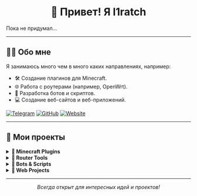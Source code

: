 <h1 align="center">👋 Привет! Я l1ratch </h1>
Пока не придумал...

---

## 🧑‍💻 Обо мне

Я занимаюсь много чем в много каких направлениях, например:
- 🛠 Создание плагинов для Minecraft.
- 🌐 Работа с роутерами (например, OpenWrt).
- 🤖 Разработка ботов и скриптов.
- 💻 Создание веб-сайтов и веб-приложений.

[![Telegram](https://img.shields.io/badge/-Telegram-2CA5E0?style=flat&logo=telegram&logoColor=white)](https://t.me/)
[![GitHub](https://img.shields.io/badge/-GitHub-333?style=flat&logo=github&logoColor=white)](https://github.com/l1ratch)
[![Website](https://img.shields.io/badge/-Website-0A73FF?style=flat&logo=google-chrome&logoColor=white)](https://example.com)

---

## 🚀 Мои проекты

<details>
  <summary><b>📂 Minecraft Plugins</b></summary>
  <p>Плагины для кастомизации игровых серверов Minecraft.</p>
</details>

<details>
  <summary><b>📂 Router Tools</b></summary>
  <p>Инструменты для настройки и оптимизации работы роутеров.</p>
</details>

<details>
  <summary><b>📂 Bots & Scripts</b></summary>
  <p>Автоматизация задач, разработка полезных скриптов и ботов.</p>
</details>

<details>
  <summary><b>📂 Web Projects</b></summary>
  <p>Веб-сайты, созданные с использованием современных технологий.</p>
</details>

---

<p align="center">
  <i>Всегда открыт для интересных идей и проектов!</i>
</p>
